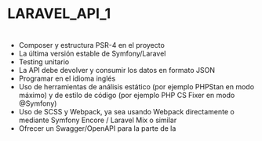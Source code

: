 # LARAVEL_API_1
<h1></h1>
<ul>
    <li> Composer y estructura PSR-4 en el proyecto </li>
    <li>La última versión estable de Symfony/Laravel </li>
    <li>Testing unitario</li>
    <li>La API debe devolver y consumir los datos en formato JSON</li>
    <li>Programar en el idioma inglés </li>
    <li>Uso de herramientas de análisis estático (por ejemplo PHPStan en modo máximo) y de
        estilo de código (por ejemplo PHP CS Fixer en modo @Symfony) </li>
    <li> Uso de SCSS y Webpack, ya sea usando Webpack directamente o mediante Symfony
    Encore / Laravel Mix o similar </li>
    <li> Ofrecer un Swagger/OpenAPI para la parte de la </li>
</ul>